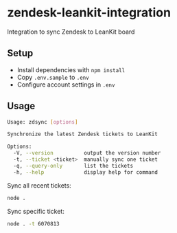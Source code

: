 # zendesk-leankit-integration

Integration to sync Zendesk to LeanKit board

## Setup

* Install dependencies with `npm install`
* Copy `.env.sample` to `.env`
* Configure account settings in `.env`

## Usage

```sh
Usage: zdsync [options]

Synchronize the latest Zendesk tickets to LeanKit

Options:
  -V, --version          output the version number
  -t, --ticket <ticket>  manually sync one ticket
  -q, --query-only       list the tickets
  -h, --help             display help for command
```

Sync all recent tickets:

```sh
node .
```

Sync specific ticket:

```sh
node . -t 6070813
```
